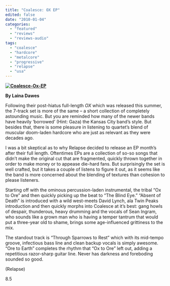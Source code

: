 ```yaml
---
title: "Coalesce: OX EP"
edited: false
date: "2010-01-04"
categories:
  - "featured"
  - "reviews"
  - "reviews-audio"
tags:
  - "coalesce"
  - "hardcore"
  - "metalcore"
  - "progressive"
  - "relapse"
  - "usa"
---
```


**[![Coalesce-Ox-EP](http://www.hellbound.ca/wp-content/uploads/2010/01/Coalesce-Ox-EP.jpg "Coalesce-Ox-EP")](http://www.hellbound.ca/wp-content/uploads/2010/01/Coalesce-Ox-EP.jpg)**

**By Laina Dawes**

Following their post-hiatus full-length _OX_ which was released this summer, the 7-track set is more of the same – a short collection of completely astounding music. But you are reminded how many of the newer bands have heavily ‘borrowed’ (Hint: Gaza) the Kansas City band’s style. But besides that, there is some pleasure in listening to quartet’s blend of muscular doom-laden hardcore who are just as relevant as they were decades ago.

I was a bit skeptical as to why Relapse decided to release an EP month’s after their full length. Oftentimes EPs are a collection of so-so songs that didn’t make the original cut that are fragmented, quickly thrown together in order to make money or to appease die-hard fans. But surprisingly the set is well crafted, but it takes a couple of listens to figure it out, as it seems like the band is more concerned about the blending of textures than cohesion to please listeners.

Starting off with the ominous percussion-laden instrumental, the tribal “Ox to Ore” and then quickly picking up the beat to “The Blind Eye.” “Absent of Death” is introduced with a wild west-meets David Lynch, ala Twin Peaks introduction and then quickly morphs into Coalesce at it’s best: gang howls of despair, thunderous, heavy drumming and the vocals of Sean Ingram, who sounds like a grown man who is having a temper tantrum that would put a three-year old to shame, brings some age-influenced grittiness to the mix.

The standout track is “Through Sparrows to Rest” which with its mid-tempo groove, infectious bass line and clean backup vocals is simply awesome. “Ore to Earth” completes the rhythm that “Ox to Ore” left out, adding a repetitious razor-sharp guitar line. Never has darkness and foreboding sounded so good.

(Relapse)

8.5
